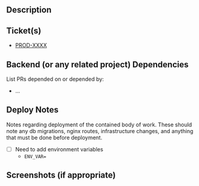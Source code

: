 ## Description
<!--- Describe your changes in detail -->

## Ticket(s)
- [PROD-XXXX](https://nauticalcommerce.atlassian.net/browse/PROD-XXXX)

## Backend (or any related project) Dependencies
List PRs depended on or depended by:
- ...

## Deploy Notes
Notes regarding deployment of the contained body of work. These should note any
db migrations, nginx routes, infrastructure changes, and anything that must be done before deployment.
- [ ] Need to add environment variables
  - `ENV_VAR=`

## Screenshots (if appropriate)
<!--- drag&drop screenshots here -->
